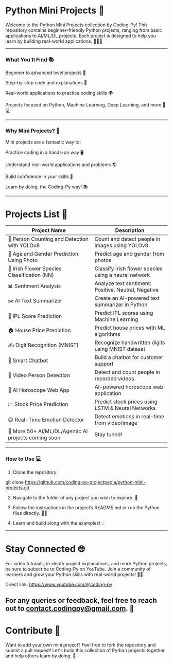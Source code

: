 # Python Mini Projects 🚀

Welcome to the Python Mini Projects collection by Coding-Py!
This repository contains beginner-friendly Python projects, ranging from basic applications to AI/ML/DL projects. Each project is designed to help you learn by building real-world applications. 🧑‍💻✨


---

### What You'll Find 📚

Beginner to advanced level projects 🚀

Step-by-step code and explanations 📑

Real-world applications to practice coding skills 🌍

Projects focused on Python, Machine Learning, Deep Learning, and more 🧠💻



---

### Why Mini Projects? 🔧

Mini projects are a fantastic way to:

Practice coding in a hands-on way 🖥️

Understand real-world applications and problems 🌎

Build confidence in your skills 💪

Learn by doing, the Coding-Py way! 📚



---

# Projects List 📝

| Project Name | Description |
|--------------|-------------|
| 👥 Person Counting and Detection with YOLOv8 | Count and detect people in images using YOLOv8 |
| 👶 Age and Gender Prediction Using Photo | Predict age and gender from photos |
| 🌸 Irish Flower Species Classification (NN) | Classify Irish flower species using a neural network |
| 📊 Sentiment Analysis | Analyze text sentiment: Positive, Neutral, Negative |
| ✂️ AI Text Summarizer | Create an AI-powered text summarizer in Python |
| 🏏 IPL Score Prediction | Predict IPL scores using Machine Learning |
| 🏠 House Price Prediction | Predict house prices with ML algorithms |
| ✍️ Digit Recognition (MNIST) | Recognize handwritten digits using MNIST dataset |
| 💬 Smart Chatbot | Build a chatbot for customer support |
| 🎥 Video Person Detection | Detect and count people in recorded videos |
| 🔮 AI Horoscope Web App | AI-powered horoscope web application |
| 📈 Stock Price Prediction | Predict stock prices using LSTM & Neural Networks |
| 😊 Real-Time Emotion Detector | Detect emotions in real-time from video/image |
| 🧠 More 50+ AI/ML/DL/Agentic AI projects coming soon | Stay tuned! |

---

### How to Use 💻

1. Clone the repository:

git clone https://github.com/coding-py-projectpedia/python-mini-projects.git


2. Navigate to the folder of any project you wish to explore. 📂


3. Follow the instructions in the project’s README.md or run the Python files directly. 🏃‍♂️


4. Learn and build along with the examples! 💡




---

# Stay Connected 🌐

For video tutorials, in-depth project explanations, and more Python projects, be sure to subscribe to Coding-Py on YouTube.
Join a community of learners and grow your Python skills with real-world projects! 🎥🔧

Direct link: https://www.youtube.com/@coding-py

For any queries or feedback, feel free to reach out to contact.codingpy@gmail.com. 📩
---

# Contribute 🤝

Want to add your own mini project? Feel free to fork the repository and submit a pull request!
Let's build this collection of Python projects together and help others learn by doing. 🔄
